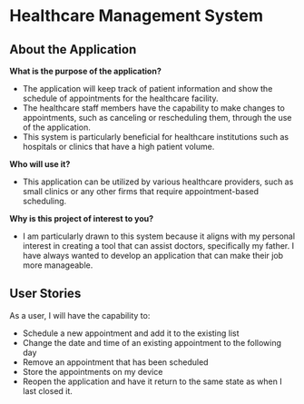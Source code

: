 # Healthcare Management System 

## About the Application 


**What is the purpose of the application?** 

- The application will keep track of patient information and show the schedule of appointments for the healthcare facility.
- The healthcare staff members have the capability to make changes to appointments, such as canceling or rescheduling 
 them, through the use of the application. 
- This system is particularly beneficial for healthcare institutions such as hospitals or 
  clinics that have a high patient volume. 

**Who will use it?**
- This application can be utilized by various healthcare providers, 
  such as small clinics or any other firms that require appointment-based scheduling.

**Why is this project of interest to you?**

- I am particularly drawn to this system because it aligns with my personal interest 
  in creating a tool that can assist doctors, specifically my father. 
  I have always wanted to develop an application that can make their job more manageable. 

## User Stories

As a user, I will have the capability to:

- Schedule a new appointment and add it to the existing list
- Change the date and time of an existing appointment to the following day
- Remove an appointment that has been scheduled
- Store the appointments on my device
- Reopen the application and have it return to the same state as when I last closed it.


